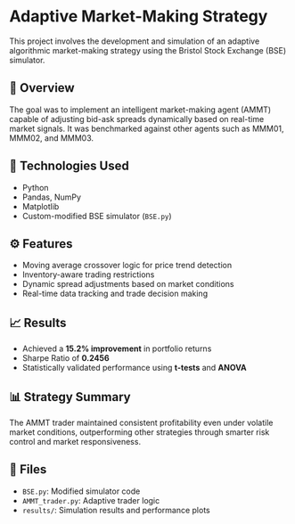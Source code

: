 # Adaptive Market-Making Strategy

This project involves the development and simulation of an adaptive algorithmic market-making strategy using the Bristol Stock Exchange (BSE) simulator.

## 📌 Overview
The goal was to implement an intelligent market-making agent (AMMT) capable of adjusting bid-ask spreads dynamically based on real-time market signals. It was benchmarked against other agents such as MMM01, MMM02, and MMM03.

## 🔧 Technologies Used
- Python
- Pandas, NumPy
- Matplotlib
- Custom-modified BSE simulator (`BSE.py`)

## ⚙️ Features
- Moving average crossover logic for price trend detection
- Inventory-aware trading restrictions
- Dynamic spread adjustments based on market conditions
- Real-time data tracking and trade decision making

## 📈 Results
- Achieved a **15.2% improvement** in portfolio returns
- Sharpe Ratio of **0.2456**
- Statistically validated performance using **t-tests** and **ANOVA**

## 📊 Strategy Summary
The AMMT trader maintained consistent profitability even under volatile market conditions, outperforming other strategies through smarter risk control and market responsiveness.

## 📁 Files
- `BSE.py`: Modified simulator code
- `AMMT_trader.py`: Adaptive trader logic
- `results/`: Simulation results and performance plots